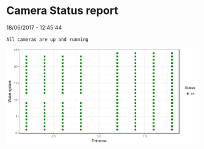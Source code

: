 Camera Status report
================
18/06/2017 - 12:45:44

    All cameras are up and running

![](camreport_files/figure-markdown_github/unnamed-chunk-2-1.png)
